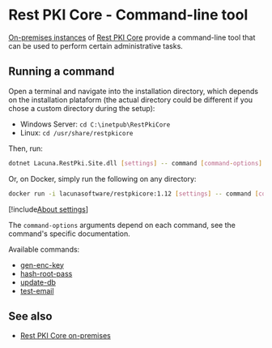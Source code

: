 ﻿# Rest PKI Core - Command-line tool

[On-premises instances](../index.md) of [Rest PKI Core](../../index.md) provide a command-line tool that can be
used to perform certain administrative tasks.

## Running a command

Open a terminal and navigate into the installation directory, which depends on the installation plataform
(the actual directory could be different if you chose a custom directory during the setup):

* Windows Server: `cd C:\inetpub\RestPkiCore`
* Linux: `cd /usr/share/restpkicore`

Then, run:

```sh
dotnet Lacuna.RestPki.Site.dll [settings] -- command [command-options]
```

Or, on Docker, simply run the following on any directory:

```sh
docker run -i lacunasoftware/restpkicore:1.12 [settings] -- command [command-options]
```

[!include[About settings](includes/about-settings.md)]

The `command-options` arguments depend on each command, see the command's specific documentation.

Available commands:

* [gen-enc-key](gen-enc-key.md)
* [hash-root-pass](hash-root-pass.md)
* [update-db](update-db.md)
* [test-email](test-email.md)

## See also

* [Rest PKI Core on-premises](../index.md)
